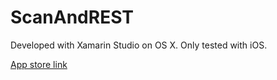 # ScanAndREST

Developed with Xamarin Studio on OS X.
Only tested with iOS.

[App store link](https://itunes.apple.com/us/app/scanandrest/id1037052845)

 